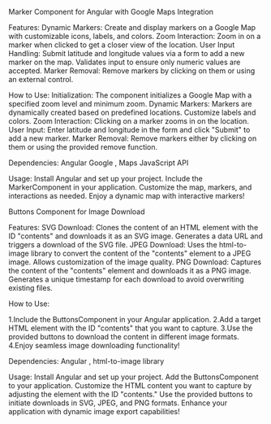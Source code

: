 Marker Component for Angular with Google Maps Integration

Features: 
Dynamic Markers: Create and display markers on a Google Map with customizable icons, labels, and colors. 
Zoom Interaction: Zoom in on a marker when clicked to get a closer view of the location. 
User Input Handling: Submit latitude and longitude values via a form to add a new marker on the map. Validates input to ensure only numeric values are accepted. 
Marker Removal: Remove markers by clicking on them or using an external control.

How to Use: 
Initialization: The component initializes a Google Map with a specified zoom level and minimum zoom. 
Dynamic Markers: Markers are dynamically created based on predefined locations. Customize labels and colors. 
Zoom Interaction: Clicking on a marker zooms in on the location.
User Input: Enter latitude and longitude in the form and click "Submit" to add a new marker. 
Marker Removal: Remove markers either by clicking on them or using the provided remove function.

Dependencies:
Angular Google ,
Maps JavaScript API

Usage: 
Install Angular and set up your project. 
Include the MarkerComponent in your application. 
Customize the map, markers, and interactions as needed. 
Enjoy a dynamic map with interactive markers!


Buttons Component for Image Download

Features: 
SVG Download: Clones the content of an HTML element with the ID "contents" and downloads it as an SVG image. Generates a data URL and triggers a download of the SVG file.
JPEG Download: Uses the html-to-image library to convert the content of the "contents" element to a JPEG image. Allows customization of the image quality.
PNG Download: Captures the content of the "contents" element and downloads it as a PNG image. Generates a unique timestamp for each download to avoid overwriting existing files.


How to Use:

1.Include the ButtonsComponent in your Angular application. 
2.Add a target HTML element with the ID "contents" that you want to capture.
3.Use the provided buttons to download the content in different image formats.
4.Enjoy seamless image downloading functionality!


Dependencies: 
Angular ,
html-to-image library

Usage: 
Install Angular and set up your project. 
Add the ButtonsComponent to your application. 
Customize the HTML content you want to capture by adjusting the element with the ID "contents." Use the provided buttons to initiate downloads in SVG, JPEG, and PNG formats. Enhance your application with dynamic image export capabilities!